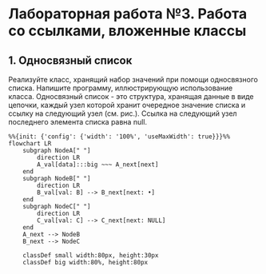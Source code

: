 # Лабораторная работа №3. Работа со ссылками, вложенные классы
## 1. Односвязный список
Реализуйте класс, хранящий набор значений при помощи односвязного списка. Напишите программу, иллюстрирующую использование класса.
Односвязный список - это структура, хранящая данные в виде цепочки, каждый узел которой хранит очередное значение списка и ссылку на следующий узел (см. рис.). Ссылка на следующий узел последнего элемента списка равна null.

```mermaid
%%{init: {'config': {'width': '100%', 'useMaxWidth': true}}}%%
flowchart LR
    subgraph NodeA[" "]
        direction LR
        A_val[data]:::big ~~~ A_next[next]
    end
    subgraph NodeB[" "]
        direction LR
        B_val[val: B] --> B_next[next: •]
    end
    subgraph NodeC[" "]
        direction LR
        C_val[val: C] --> C_next[next: NULL]
    end
    A_next --> NodeB
    B_next --> NodeC

	classDef small width:80px, height:30px
    classDef big width:80%, height:80px
```